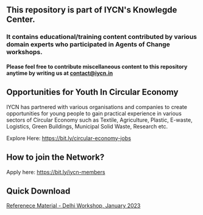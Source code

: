 ## This repository is part of IYCN's Knowlegde Center.
 
### It contains educational/training content contributed by various domain experts who participated in Agents of Change workshops.


#### Please feel free to contribute miscellaneous content to this repository anytime by writing us at contact@iycn.in


## Opportunities for Youth In Circular Economy

IYCN has partnered with various organisations and companies to create opportunities for young people to gain practical experience in various sectors of Circular Economy such as Textile, Agriculture, Plastic, E-waste, Logistics, Green Buildings, Municipal Solid Waste, Research etc.

Explore Here: https://bit.ly/circular-economy-jobs

## How to join the Network?
Apply here: https://bit.ly/iycn-members


## Quick Download

[Referenece Material - Delhi Workshop, January 2023](https://github.com/Indian-Youth-Climate-Network/Agents-of-Change-Study-Resources/tree/main/Aoc_Delhi-Jan-2023)
